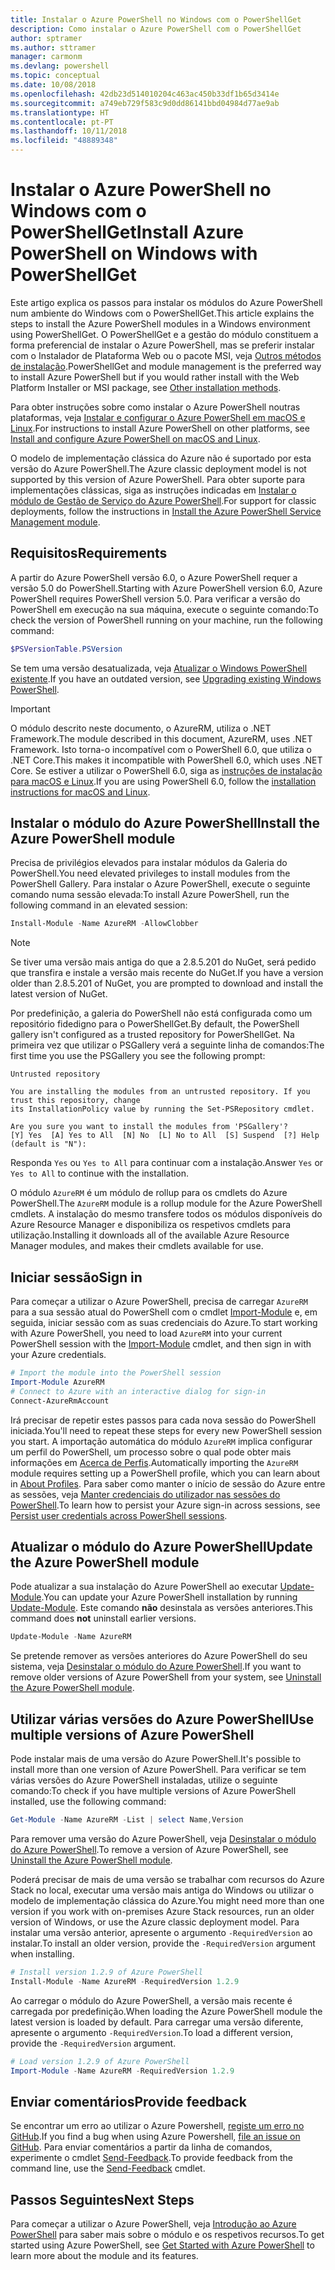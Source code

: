 ```yaml
---
title: Instalar o Azure PowerShell no Windows com o PowerShellGet
description: Como instalar o Azure PowerShell com o PowerShellGet
author: sptramer
ms.author: sttramer
manager: carmonm
ms.devlang: powershell
ms.topic: conceptual
ms.date: 10/08/2018
ms.openlocfilehash: 42db23d514010204c463ac450b33df1b65d3414e
ms.sourcegitcommit: a749eb729f583c9d0dd86141bbd04984d77ae9ab
ms.translationtype: HT
ms.contentlocale: pt-PT
ms.lasthandoff: 10/11/2018
ms.locfileid: "48889348"
---
```

# <a name="install-azure-powershell-on-windows-with-powershellget"></a><span data-ttu-id="bcc51-103">Instalar o Azure PowerShell no Windows com o PowerShellGet</span><span class="sxs-lookup"><span data-stu-id="bcc51-103">Install Azure PowerShell on Windows with PowerShellGet</span></span>

<span data-ttu-id="bcc51-104">Este artigo explica os passos para instalar os módulos do Azure PowerShell num ambiente do Windows com o PowerShellGet.</span><span class="sxs-lookup"><span data-stu-id="bcc51-104">This article explains the steps to install the Azure PowerShell modules in a Windows environment using PowerShellGet.</span></span> <span data-ttu-id="bcc51-105">O PowerShellGet e a gestão do módulo constituem a forma preferencial de instalar o Azure PowerShell, mas se preferir instalar com o Instalador de Plataforma Web ou o pacote MSI, veja [Outros métodos de instalação](other-install.md).</span><span class="sxs-lookup"><span data-stu-id="bcc51-105">PowerShellGet and module management is the preferred way to install Azure PowerShell but if you would rather install with the Web Platform Installer or MSI package, see [Other installation methods](other-install.md).</span></span>

<span data-ttu-id="bcc51-106">Para obter instruções sobre como instalar o Azure PowerShell noutras plataformas, veja [Instalar e configurar o Azure PowerShell em macOS e Linux](install-azurermps-maclinux.md).</span><span class="sxs-lookup"><span data-stu-id="bcc51-106">For instructions to install Azure PowerShell on other platforms, see [Install and configure Azure PowerShell on macOS and Linux](install-azurermps-maclinux.md).</span></span>

<span data-ttu-id="bcc51-107">O modelo de implementação clássica do Azure não é suportado por esta versão do Azure PowerShell.</span><span class="sxs-lookup"><span data-stu-id="bcc51-107">The Azure classic deployment model is not supported by this version of Azure PowerShell.</span></span> <span data-ttu-id="bcc51-108">Para obter suporte para implementações clássicas, siga as instruções indicadas em [Instalar o módulo de Gestão de Serviço do Azure PowerShell](/powershell/azure/servicemanagement/install-azure-ps).</span><span class="sxs-lookup"><span data-stu-id="bcc51-108">For support for classic deployments, follow the instructions in [Install the Azure PowerShell Service Management module](/powershell/azure/servicemanagement/install-azure-ps).</span></span>

## <a name="requirements"></a><span data-ttu-id="bcc51-109">Requisitos</span><span class="sxs-lookup"><span data-stu-id="bcc51-109">Requirements</span></span>

<span data-ttu-id="bcc51-110">A partir do Azure PowerShell versão 6.0, o Azure PowerShell requer a versão 5.0 do PowerShell.</span><span class="sxs-lookup"><span data-stu-id="bcc51-110">Starting with Azure PowerShell version 6.0, Azure PowerShell requires PowerShell version 5.0.</span></span> <span data-ttu-id="bcc51-111">Para verificar a versão do PowerShell em execução na sua máquina, execute o seguinte comando:</span><span class="sxs-lookup"><span data-stu-id="bcc51-111">To check the version of PowerShell running on your machine, run the following command:</span></span>

```powershell
$PSVersionTable.PSVersion
```

<span data-ttu-id="bcc51-112">Se tem uma versão desatualizada, veja [Atualizar o Windows PowerShell existente](/powershell/scripting/setup/installing-windows-powershell?view=powershell-6#upgrading-existing-windows-powershell).</span><span class="sxs-lookup"><span data-stu-id="bcc51-112">If you have an outdated version, see [Upgrading existing Windows PowerShell](/powershell/scripting/setup/installing-windows-powershell?view=powershell-6#upgrading-existing-windows-powershell).</span></span>

> [!IMPORTANT]
> <span data-ttu-id="bcc51-113">O módulo descrito neste documento, o AzureRM, utiliza o .NET Framework.</span><span class="sxs-lookup"><span data-stu-id="bcc51-113">The module described in this document, AzureRM, uses .NET Framework.</span></span> <span data-ttu-id="bcc51-114">Isto torna-o incompatível com o PowerShell 6.0, que utiliza o .NET Core.</span><span class="sxs-lookup"><span data-stu-id="bcc51-114">This makes it incompatible with PowerShell 6.0, which uses .NET Core.</span></span> <span data-ttu-id="bcc51-115">Se estiver a utilizar o PowerShell 6.0, siga as [instruções de instalação para macOS e Linux](install-azurermps-maclinux.md).</span><span class="sxs-lookup"><span data-stu-id="bcc51-115">If you are using PowerShell 6.0, follow the [installation instructions for macOS and Linux](install-azurermps-maclinux.md).</span></span>

## <a name="install-the-azure-powershell-module"></a><span data-ttu-id="bcc51-116">Instalar o módulo do Azure PowerShell</span><span class="sxs-lookup"><span data-stu-id="bcc51-116">Install the Azure PowerShell module</span></span>

<span data-ttu-id="bcc51-117">Precisa de privilégios elevados para instalar módulos da Galeria do PowerShell.</span><span class="sxs-lookup"><span data-stu-id="bcc51-117">You need elevated privileges to install modules from the PowerShell Gallery.</span></span> <span data-ttu-id="bcc51-118">Para instalar o Azure PowerShell, execute o seguinte comando numa sessão elevada:</span><span class="sxs-lookup"><span data-stu-id="bcc51-118">To install Azure PowerShell, run the following command in an elevated session:</span></span>

```powershell
Install-Module -Name AzureRM -AllowClobber
```

> [!NOTE]
> <span data-ttu-id="bcc51-119">Se tiver uma versão mais antiga do que a 2.8.5.201 do NuGet, será pedido que transfira e instale a versão mais recente do NuGet.</span><span class="sxs-lookup"><span data-stu-id="bcc51-119">If you have a version older than 2.8.5.201 of NuGet, you are prompted to download and install the latest version of NuGet.</span></span>

<span data-ttu-id="bcc51-120">Por predefinição, a galeria do PowerShell não está configurada como um repositório fidedigno para o PowerShellGet.</span><span class="sxs-lookup"><span data-stu-id="bcc51-120">By default, the PowerShell gallery isn't configured as a trusted repository for PowerShellGet.</span></span> <span data-ttu-id="bcc51-121">Na primeira vez que utilizar o PSGallery verá a seguinte linha de comandos:</span><span class="sxs-lookup"><span data-stu-id="bcc51-121">The first time you use the PSGallery you see the following prompt:</span></span>

```output
Untrusted repository

You are installing the modules from an untrusted repository. If you trust this repository, change
its InstallationPolicy value by running the Set-PSRepository cmdlet.

Are you sure you want to install the modules from 'PSGallery'?
[Y] Yes  [A] Yes to All  [N] No  [L] No to All  [S] Suspend  [?] Help (default is "N"):
```

<span data-ttu-id="bcc51-122">Responda `Yes` ou `Yes to All` para continuar com a instalação.</span><span class="sxs-lookup"><span data-stu-id="bcc51-122">Answer `Yes` or `Yes to All` to continue with the installation.</span></span>

<span data-ttu-id="bcc51-123">O módulo `AzureRM` é um módulo de rollup para os cmdlets do Azure PowerShell.</span><span class="sxs-lookup"><span data-stu-id="bcc51-123">The `AzureRM` module is a rollup module for the Azure PowerShell cmdlets.</span></span> <span data-ttu-id="bcc51-124">A instalação do mesmo transfere todos os módulos disponíveis do Azure Resource Manager e disponibiliza os respetivos cmdlets para utilização.</span><span class="sxs-lookup"><span data-stu-id="bcc51-124">Installing it downloads all of the available Azure Resource Manager modules, and makes their cmdlets available for use.</span></span>

## <a name="sign-in"></a><span data-ttu-id="bcc51-125">Iniciar sessão</span><span class="sxs-lookup"><span data-stu-id="bcc51-125">Sign in</span></span>

<span data-ttu-id="bcc51-126">Para começar a utilizar o Azure PowerShell, precisa de carregar `AzureRM` para a sua sessão atual do PowerShell com o cmdlet [Import-Module](/powershell/module/Microsoft.PowerShell.Core/Import-Module) e, em seguida, iniciar sessão com as suas credenciais do Azure.</span><span class="sxs-lookup"><span data-stu-id="bcc51-126">To start working with Azure PowerShell, you need to load `AzureRM` into your current PowerShell session with the [Import-Module](/powershell/module/Microsoft.PowerShell.Core/Import-Module) cmdlet, and then sign in with your Azure credentials.</span></span>

```powershell
# Import the module into the PowerShell session
Import-Module AzureRM
# Connect to Azure with an interactive dialog for sign-in
Connect-AzureRmAccount
```

<span data-ttu-id="bcc51-127">Irá precisar de repetir estes passos para cada nova sessão do PowerShell iniciada.</span><span class="sxs-lookup"><span data-stu-id="bcc51-127">You'll need to repeat these steps for every new PowerShell session you start.</span></span> <span data-ttu-id="bcc51-128">A importação automática do módulo `AzureRM` implica configurar um perfil do PowerShell, um processo sobre o qual pode obter mais informações em [Acerca de Perfis](/powershell/module/microsoft.powershell.core/about/about_profiles).</span><span class="sxs-lookup"><span data-stu-id="bcc51-128">Automatically importing the `AzureRM` module requires setting up a PowerShell profile, which you can learn about in [About Profiles](/powershell/module/microsoft.powershell.core/about/about_profiles).</span></span>
<span data-ttu-id="bcc51-129">Para saber como manter o início de sessão do Azure entre as sessões, veja [Manter credenciais do utilizador nas sessões do PowerShell](context-persistence.md).</span><span class="sxs-lookup"><span data-stu-id="bcc51-129">To learn how to persist your Azure sign-in across sessions, see [Persist user credentials across PowerShell sessions](context-persistence.md).</span></span>

## <a name="update-the-azure-powershell-module"></a><span data-ttu-id="bcc51-130">Atualizar o módulo do Azure PowerShell</span><span class="sxs-lookup"><span data-stu-id="bcc51-130">Update the Azure PowerShell module</span></span>

<span data-ttu-id="bcc51-131">Pode atualizar a sua instalação do Azure PowerShell ao executar [Update-Module](/powershell/module/powershellget/update-module).</span><span class="sxs-lookup"><span data-stu-id="bcc51-131">You can update your Azure PowerShell installation by running [Update-Module](/powershell/module/powershellget/update-module).</span></span> <span data-ttu-id="bcc51-132">Este comando __não__ desinstala as versões anteriores.</span><span class="sxs-lookup"><span data-stu-id="bcc51-132">This command does __not__ uninstall earlier versions.</span></span>

```powershell
Update-Module -Name AzureRM
```

<span data-ttu-id="bcc51-133">Se pretende remover as versões anteriores do Azure PowerShell do seu sistema, veja [Desinstalar o módulo do Azure PowerShell](uninstall-azurerm-ps.md).</span><span class="sxs-lookup"><span data-stu-id="bcc51-133">If you want to remove older versions of Azure PowerShell from your system, see [Uninstall the Azure PowerShell module](uninstall-azurerm-ps.md).</span></span>

## <a name="use-multiple-versions-of-azure-powershell"></a><span data-ttu-id="bcc51-134">Utilizar várias versões do Azure PowerShell</span><span class="sxs-lookup"><span data-stu-id="bcc51-134">Use multiple versions of Azure PowerShell</span></span>

<span data-ttu-id="bcc51-135">Pode instalar mais de uma versão do Azure PowerShell.</span><span class="sxs-lookup"><span data-stu-id="bcc51-135">It's possible to install more than one version of Azure PowerShell.</span></span> <span data-ttu-id="bcc51-136">Para verificar se tem várias versões do Azure PowerShell instaladas, utilize o seguinte comando:</span><span class="sxs-lookup"><span data-stu-id="bcc51-136">To check if you have multiple versions of Azure PowerShell installed, use the following command:</span></span>

```powershell
Get-Module -Name AzureRM -List | select Name,Version
```

<span data-ttu-id="bcc51-137">Para remover uma versão do Azure PowerShell, veja [Desinstalar o módulo do Azure PowerShell](uninstall-azurerm-ps.md).</span><span class="sxs-lookup"><span data-stu-id="bcc51-137">To remove a version of Azure PowerShell, see [Uninstall the Azure PowerShell module](uninstall-azurerm-ps.md).</span></span>

<span data-ttu-id="bcc51-138">Poderá precisar de mais de uma versão se trabalhar com recursos do Azure Stack no local, executar uma versão mais antiga do Windows ou utilizar o modelo de implementação clássica do Azure.</span><span class="sxs-lookup"><span data-stu-id="bcc51-138">You might need more than one version if you work with on-premises Azure Stack resources, run an older version of Windows, or use the Azure classic deployment model.</span></span> <span data-ttu-id="bcc51-139">Para instalar uma versão anterior, apresente o argumento `-RequiredVersion` ao instalar.</span><span class="sxs-lookup"><span data-stu-id="bcc51-139">To install an older version, provide the `-RequiredVersion` argument when installing.</span></span>

```powershell
# Install version 1.2.9 of Azure PowerShell
Install-Module -Name AzureRM -RequiredVersion 1.2.9
```

<span data-ttu-id="bcc51-140">Ao carregar o módulo do Azure PowerShell, a versão mais recente é carregada por predefinição.</span><span class="sxs-lookup"><span data-stu-id="bcc51-140">When loading the Azure PowerShell module the latest version is loaded by default.</span></span> <span data-ttu-id="bcc51-141">Para carregar uma versão diferente, apresente o argumento `-RequiredVersion`.</span><span class="sxs-lookup"><span data-stu-id="bcc51-141">To load a different version, provide the `-RequiredVersion` argument.</span></span>

```powershell
# Load version 1.2.9 of Azure PowerShell
Import-Module -Name AzureRM -RequiredVersion 1.2.9
```

## <a name="provide-feedback"></a><span data-ttu-id="bcc51-142">Enviar comentários</span><span class="sxs-lookup"><span data-stu-id="bcc51-142">Provide feedback</span></span>

<span data-ttu-id="bcc51-143">Se encontrar um erro ao utilizar o Azure Powershell, [registe um erro no GitHub](https://github.com/Azure/azure-powershell/issues).</span><span class="sxs-lookup"><span data-stu-id="bcc51-143">If you find a bug when using Azure Powershell, [file an issue on GitHub](https://github.com/Azure/azure-powershell/issues).</span></span>
<span data-ttu-id="bcc51-144">Para enviar comentários a partir da linha de comandos, experimente o cmdlet [Send-Feedback](/powershell/module/azurerm.profile/send-feedback).</span><span class="sxs-lookup"><span data-stu-id="bcc51-144">To provide feedback from the command line, use the [Send-Feedback](/powershell/module/azurerm.profile/send-feedback) cmdlet.</span></span>

## <a name="next-steps"></a><span data-ttu-id="bcc51-145">Passos Seguintes</span><span class="sxs-lookup"><span data-stu-id="bcc51-145">Next Steps</span></span>

<span data-ttu-id="bcc51-146">Para começar a utilizar o Azure PowerShell, veja [Introdução ao Azure PowerShell](get-started-azureps.md) para saber mais sobre o módulo e os respetivos recursos.</span><span class="sxs-lookup"><span data-stu-id="bcc51-146">To get started using Azure PowerShell, see [Get Started with Azure PowerShell](get-started-azureps.md) to learn more about the module and its features.</span></span>